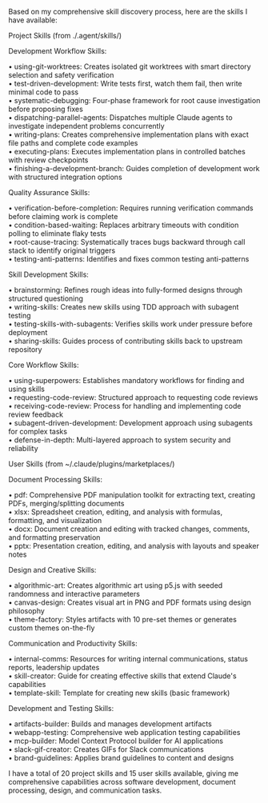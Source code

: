 Based on my comprehensive skill discovery process, here are the skills I have available:                                                                                                                              


Project Skills (from ./.agent/skills/)                                                                                                                                                                                

Development Workflow Skills:                                                                                                                                                                                          

 • using-git-worktrees: Creates isolated git worktrees with smart directory selection and safety verification                                                                                                         
 • test-driven-development: Write tests first, watch them fail, then write minimal code to pass                                                                                                                       
 • systematic-debugging: Four-phase framework for root cause investigation before proposing fixes                                                                                                                     
 • dispatching-parallel-agents: Dispatches multiple Claude agents to investigate independent problems concurrently                                                                                                    
 • writing-plans: Creates comprehensive implementation plans with exact file paths and complete code examples                                                                                                         
 • executing-plans: Executes implementation plans in controlled batches with review checkpoints                                                                                                                       
 • finishing-a-development-branch: Guides completion of development work with structured integration options                                                                                                          

Quality Assurance Skills:                                                                                                                                                                                             

 • verification-before-completion: Requires running verification commands before claiming work is complete                                                                                                            
 • condition-based-waiting: Replaces arbitrary timeouts with condition polling to eliminate flaky tests                                                                                                               
 • root-cause-tracing: Systematically traces bugs backward through call stack to identify original triggers                                                                                                           
 • testing-anti-patterns: Identifies and fixes common testing anti-patterns                                                                                                                                           

Skill Development Skills:                                                                                                                                                                                             

 • brainstorming: Refines rough ideas into fully-formed designs through structured questioning                                                                                                                        
 • writing-skills: Creates new skills using TDD approach with subagent testing                                                                                                                                        
 • testing-skills-with-subagents: Verifies skills work under pressure before deployment                                                                                                                               
 • sharing-skills: Guides process of contributing skills back to upstream repository                                                                                                                                  

Core Workflow Skills:                                                                                                                                                                                                 

 • using-superpowers: Establishes mandatory workflows for finding and using skills                                                                                                                                    
 • requesting-code-review: Structured approach to requesting code reviews                                                                                                                                             
 • receiving-code-review: Process for handling and implementing code review feedback                                                                                                                                  
 • subagent-driven-development: Development approach using subagents for complex tasks                                                                                                                                
 • defense-in-depth: Multi-layered approach to system security and reliability                                                                                                                                        


User Skills (from ~/.claude/plugins/marketplaces/)                                                                                                                                                                    

Document Processing Skills:                                                                                                                                                                                           

 • pdf: Comprehensive PDF manipulation toolkit for extracting text, creating PDFs, merging/splitting documents                                                                                                        
 • xlsx: Spreadsheet creation, editing, and analysis with formulas, formatting, and visualization                                                                                                                     
 • docx: Document creation and editing with tracked changes, comments, and formatting preservation                                                                                                                    
 • pptx: Presentation creation, editing, and analysis with layouts and speaker notes                                                                                                                                  

Design and Creative Skills:                                                                                                                                                                                           

 • algorithmic-art: Creates algorithmic art using p5.js with seeded randomness and interactive parameters                                                                                                             
 • canvas-design: Creates visual art in PNG and PDF formats using design philosophy                                                                                                                                   
 • theme-factory: Styles artifacts with 10 pre-set themes or generates custom themes on-the-fly                                                                                                                       

Communication and Productivity Skills:                                                                                                                                                                                

 • internal-comms: Resources for writing internal communications, status reports, leadership updates                                                                                                                  
 • skill-creator: Guide for creating effective skills that extend Claude's capabilities                                                                                                                               
 • template-skill: Template for creating new skills (basic framework)                                                                                                                                                 

Development and Testing Skills:                                                                                                                                                                                       

 • artifacts-builder: Builds and manages development artifacts                                                                                                                                                        
 • webapp-testing: Comprehensive web application testing capabilities                                                                                                                                                 
 • mcp-builder: Model Context Protocol builder for AI applications                                                                                                                                                    
 • slack-gif-creator: Creates GIFs for Slack communications                                                                                                                                                           
 • brand-guidelines: Applies brand guidelines to content and designs                                                                                                                                                  

I have a total of 20 project skills and 15 user skills available, giving me comprehensive capabilities across software development, document processing, design, and communication tasks.                             
